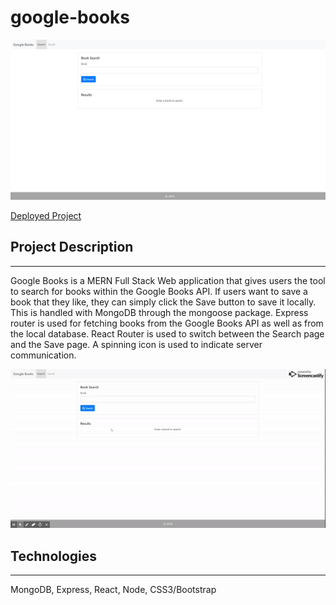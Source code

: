 # google-books

![Google Books Splash Page](./media/splash-page-min.png)

[Deployed Project](https://googlebookreactapp.herokuapp.com)

## Project Description
---

Google Books is a MERN Full Stack Web application that gives users the tool to search for books within the Google Books API. If users want to save a book that they like, they can simply click the Save button to save it locally. This is handled with MongoDB through the mongoose package. Express router is used for fetching books from the Google Books API as well as from the local database. React Router is used to switch between the Search page and the Save page. A spinning icon is used to indicate server communication.

![App Usage Gif](./media/app-usage.gif)


## Technologies
---
MongoDB, Express, React, Node, CSS3/Bootstrap